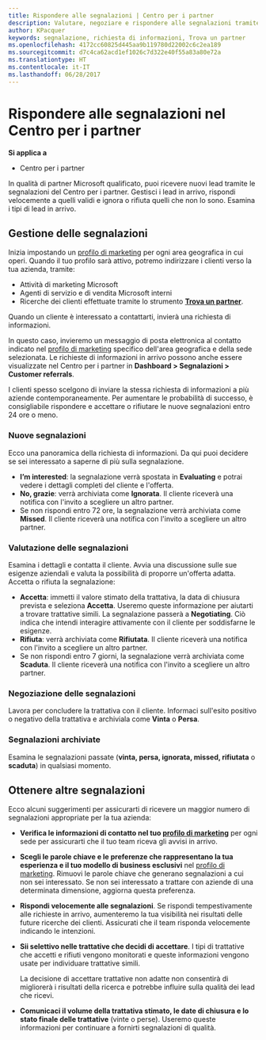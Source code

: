 ```yaml
---
title: Rispondere alle segnalazioni | Centro per i partner
description: Valutare, negoziare e rispondere alle segnalazioni tramite il Centro per i partner.
author: KPacquer
keywords: segnalazione, richiesta di informazioni, Trova un partner
ms.openlocfilehash: 4172cc60825d445aa9b119780d22002c6c2ea189
ms.sourcegitcommit: d7c4ca62acd1ef1026c7d322e40f55a83a80e72a
ms.translationtype: HT
ms.contentlocale: it-IT
ms.lasthandoff: 06/28/2017
---
```

# <a name="responding-to-referrals-in-partner-center"></a>Rispondere alle segnalazioni nel Centro per i partner

**Si applica a**

-  Centro per i partner

In qualità di partner Microsoft qualificato, puoi ricevere nuovi lead tramite le segnalazioni del Centro per i partner. Gestisci i lead in arrivo, rispondi velocemente a quelli validi e ignora o rifiuta quelli che non lo sono. Esamina i tipi di lead in arrivo. 

## <a name="referral-management"></a>Gestione delle segnalazioni

Inizia impostando un [profilo di marketing](create-a-marketing-profile.md) per ogni area geografica in cui operi. Quando il tuo profilo sarà attivo, potremo indirizzare i clienti verso la tua azienda, tramite:

*  Attività di marketing Microsoft
*  Agenti di servizio e di vendita Microsoft interni
*  Ricerche dei clienti effettuate tramite lo strumento **[Trova un partner](https://partnercenter.microsoft.com/pcv/search)**.

Quando un cliente è interessato a contattarti, invierà una richiesta di informazioni. 

In questo caso, invieremo un messaggio di posta elettronica al contatto indicato nel [profilo di marketing](create-a-marketing-profile.md) specifico dell'area geografica e della sede selezionata. Le richieste di informazioni in arrivo possono anche essere visualizzate nel Centro per i partner in **Dashboard > Segnalazioni > Customer referrals**.

I clienti spesso scelgono di inviare la stessa richiesta di informazioni a più aziende contemporaneamente. Per aumentare le probabilità di successo, è consigliabile rispondere e accettare o rifiutare le nuove segnalazioni entro 24 ore o meno.

### <a name="new-referrals"></a>Nuove segnalazioni

Ecco una panoramica della richiesta di informazioni. Da qui puoi decidere se sei interessato a saperne di più sulla segnalazione. 

*  **I’m interested**: la segnalazione verrà spostata in **Evaluating** e potrai vedere i dettagli completi del cliente e l'offerta. 
*  **No, grazie**: verrà archiviata come **Ignorata**. Il cliente riceverà una notifica con l'invito a scegliere un altro partner.
*  Se non rispondi entro 72 ore, la segnalazione verrà archiviata come **Missed**. Il cliente riceverà una notifica con l'invito a scegliere un altro partner.

### <a name="evaluating-referrals"></a>Valutazione delle segnalazioni

Esamina i dettagli e contatta il cliente. Avvia una discussione sulle sue esigenze aziendali e valuta la possibilità di proporre un'offerta adatta. Accetta o rifiuta la segnalazione: 

*  **Accetta**: immetti il valore stimato della trattativa, la data di chiusura prevista e seleziona **Accetta**. Useremo queste informazione per aiutarti a trovare trattative simili. La segnalazione passerà a **Negotiating**. Ciò indica che intendi interagire attivamente con il cliente per soddisfarne le esigenze.
*  **Rifiuta**: verrà archiviata come **Rifiutata**. Il cliente riceverà una notifica con l'invito a scegliere un altro partner.
*  Se non rispondi entro 7 giorni, la segnalazione verrà archiviata come **Scaduta**. Il cliente riceverà una notifica con l'invito a scegliere un altro partner.

### <a name="negotiating-referrals"></a>Negoziazione delle segnalazioni

Lavora per concludere la trattativa con il cliente. Informaci sull'esito positivo o negativo della trattativa e archiviala come **Vinta** o **Persa**. 

### <a name="archived-referrals"></a>Segnalazioni archiviate

Esamina le segnalazioni passate (**vinta, persa, ignorata, missed, rifiutata** o **scaduta**) in qualsiasi momento. 

## <a name="getting-more-referrals"></a>Ottenere altre segnalazioni

Ecco alcuni suggerimenti per assicurarti di ricevere un maggior numero di segnalazioni appropriate per la tua azienda:

*  **Verifica le informazioni di contatto nel tuo [profilo di marketing](create-a-marketing-profile.md)** per ogni sede per assicurarti che il tuo team riceva gli avvisi in arrivo.

*  **Scegli le parole chiave e le preferenze che rappresentano la tua esperienza e il tuo modello di business esclusivi** nel [profilo di marketing](create-a-marketing-profile.md). Rimuovi le parole chiave che generano segnalazioni a cui non sei interessato. Se non sei interessato a trattare con aziende di una determinata dimensione, aggiorna questa preferenza.

*  **Rispondi velocemente alle segnalazioni**. Se rispondi tempestivamente alle richieste in arrivo, aumenteremo la tua visibilità nei risultati delle future ricerche dei clienti. Assicurati che il team risponda velocemente indicando le intenzioni.

*  **Sii selettivo nelle trattative che decidi di accettare**. I tipi di trattative che accetti e rifiuti vengono monitorati e queste informazioni vengono usate per individuare trattative simili. 

   La decisione di accettare trattative non adatte non consentirà di migliorerà i risultati della ricerca e potrebbe influire sulla qualità dei lead che ricevi.

*  **Comunicaci il volume della trattativa stimato, le date di chiusura e lo stato finale delle trattative** (vinte o perse). Useremo queste informazioni per continuare a fornirti segnalazioni di qualità.
